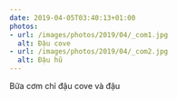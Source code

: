 ```yaml
---
date: 2019-04-05T03:40:13+01:00
photos:
- url: /images/photos/2019/04/_com1.jpg
  alt: Đậu cove
- url: /images/photos/2019/04/_com2.jpg
  alt: Đậu hũ
---
```

Bữa cơm chỉ đậu cove và đậu 
